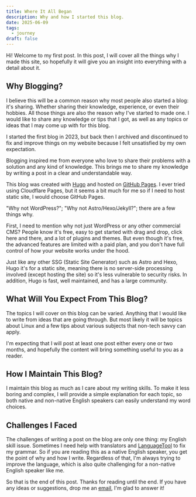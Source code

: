```yaml
---
title: Where It All Began
description: Why and how I started this blog.
date: 2025-06-09
tags:
  - journey
draft: false
---
```


Hi! Welcome to my first post. In this post, I will cover all the things why I
made this site, so hopefully it will give you an insight into everything
with a detail about it.

## Why Blogging?

I believe this will be a common reason why most people also started a blog: it's
sharing. Whether sharing their knowledge, experience, or even their hobbies. All
those things are also the reason why I've started to made one. I would like to
share any knowledge or tips that I got, as well as any topics or ideas that I
may come up with for this blog.

I started the first blog in 2023, but back then I archived and discontinued to
fix and improve things on my website because I felt unsatisfied by my own expectation.

Blogging inspired me from everyone who love to share their problems with a
solution and any kind of knowledge. This brings me to share my knowledge by
writing a post in a clear and understandable way.

This blog was created with [Hugo](https://gohugo.io/) and hosted on
[GitHub Pages](https://pages.github.com/). I ever tried using Cloudflare Pages,
but it seems a bit much for me so if I need to host static site, I would choose
GitHub Pages.

"Why not WordPress?"; "Why not Astro/Hexo/Jekyll?"; there are a few things why.

First, I need to mention why not just WordPress or any other commercial CMS?
People know it's free, easy to get started with drag and drop, click here and
there, and a lot of plugins and themes. But even though it's free, the advanced
features are limited with a paid plan, and you don't have full control of how
your website works under the hood.

Just like any other SSG (Static Site Generator) such as Astro and Hexo, Hugo
it's for a static site, meaning there is no server-side processing involved
(except hosting the site) so it's less vulnerable to security risks. In
addition, Hugo is fast, well maintained, and has a large community.

## What Will You Expect From This Blog?

The topics I will cover on this blog can be varied. Anything that I would like
to write from ideas that are going through. But most likely it will be topics about
Linux and a few tips about various subjects that non-tech savvy can apply.

I'm expecting that I will post at least one post either every one or two months,
and hopefully the content will bring something useful to you as a reader.

## How I Maintain This Blog?

I maintain this blog as much as I care about my writing skills. To make it less
boring and complex, I will provide a simple explanation for each topic, so
both native and non-native English speakers can easily understand my word choices.

## Challenges I Faced

The challenges of writing a post on the blog are only one thing: my English
skill issue. Sometimes I need help with translators and [LanguageTool](https://languagetool.org/)
to fix my grammar. So if you are reading this as a native English speaker, you
get the point of why and how I write. Regardless of that, I'm always trying
to improve the language, which is also quite challenging for a non-native
English speaker like me.

So that is the end of this post. Thanks for reading until the end. If you have
any ideas or suggestions, drop me an [email](mailto:wwiyoko@protonmail.com),
I'm glad to answer it!
